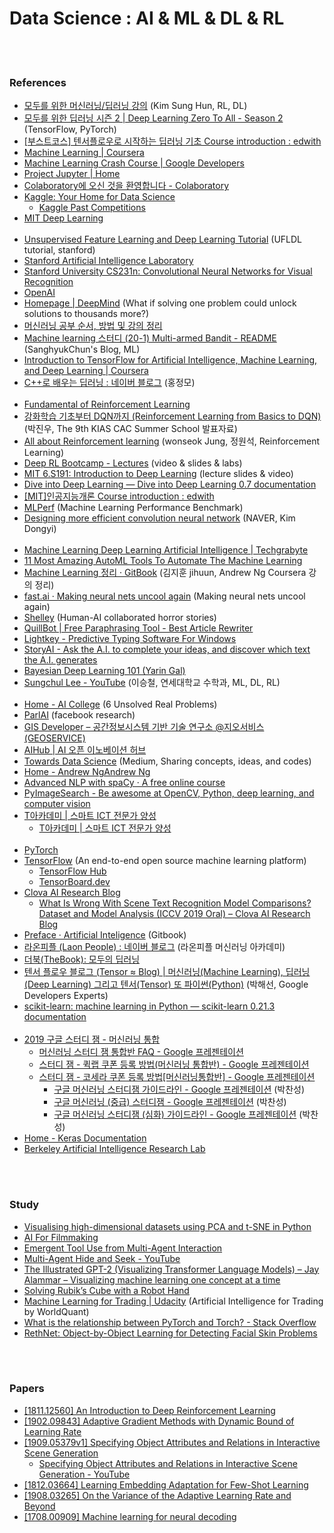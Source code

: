 Data Science : AI & ML & DL & RL
==========


 <br/><br/>


### References
- [모두를 위한 머신러닝/딥러닝 강의](http://hunkim.github.io/ml/) (Kim Sung Hun, RL, DL)
- [모두를 위한 딥러닝 시즌 2 | Deep Learning Zero To All - Season 2](https://deeplearningzerotoall.github.io/season2/) (TensorFlow, PyTorch)
- [[부스트코스] 텐서플로우로 시작하는 딥러닝 기초 Course introduction : edwith](https://www.edwith.org/boostcourse-dl-tensorflow)
- [Machine Learning | Coursera](https://www.coursera.org/learn/machine-learning)
- [Machine Learning Crash Course | Google Developers](https://developers.google.com/machine-learning/crash-course/)
- [Project Jupyter | Home](https://jupyter.org/)
- [Colaboratory에 오신 것을 환영합니다 - Colaboratory](https://colab.research.google.com/)
- [Kaggle: Your Home for Data Science](https://www.kaggle.com/)
    - [Kaggle Past Competitions](http://kagglesolutions.com/)
- [MIT Deep Learning](https://deeplearning.mit.edu/) <br/><br/>
- [Unsupervised Feature Learning and Deep Learning Tutorial](http://deeplearning.stanford.edu/tutorial/) (UFLDL tutorial, stanford)
- [Stanford Artificial Intelligence Laboratory](http://ai.stanford.edu/)
- [Stanford University CS231n: Convolutional Neural Networks for Visual Recognition](http://vision.stanford.edu/teaching/cs231n/)
- [OpenAI](https://openai.com/)
- [Homepage | DeepMind](https://deepmind.com/) (What if solving one problem could unlock solutions to thousands more?)
- [머신러닝 공부 순서, 방법 및 강의 정리](https://gomcine.tistory.com/308)
- [Machine learning 스터디 (20-1) Multi-armed Bandit - README](http://sanghyukchun.github.io/96/) (SanghyukChun's Blog, ML)
- [Introduction to TensorFlow for Artificial Intelligence, Machine Learning, and Deep Learning | Coursera](https://www.coursera.org/learn/introduction-tensorflow)
- [C++로 배우는 딥러닝 : 네이버 블로그](https://blog.naver.com/atelierjpro/220697890605) (홍정모)  <br/><br/>
- [Fundamental of Reinforcement Learning](https://dnddnjs.gitbook.io/rl/) 
- [강화학습 기초부터 DQN까지 (Reinforcement Learning from Basics to DQN)](https://www.slideshare.net/CurtPark1/dqn-reinforcement-learning-from-basics-to-dqn?fbclid=IwAR1h3TzAbHjvrqQASWoS_CzoQRNVhcBmDEYsdY9xjO1rVEQMTXfUS0pVjmw) (박진우, The 9th KIAS CAC Summer School 발표자료)
- [All about Reinforcement learning](https://wonseokjung.github.io/) (wonseok Jung, 정원석, Reinforcement Learning)
- [Deep RL Bootcamp - Lectures](https://sites.google.com/view/deep-rl-bootcamp/lectures?fbclid=IwAR0HNAcMkAbAnP5LaRopCCIJg_-wSUSmQdbxpgSJM0gTwODnHLzKj3oBcNw)  (video & slides & labs)
- [MIT 6.S191: Introduction to Deep Learning](http://introtodeeplearning.com/) (lecture slides & video)
- [Dive into Deep Learning — Dive into Deep Learning 0.7 documentation](https://d2l.ai/)
- [[MIT]인공지능개론 Course introduction : edwith](https://www.edwith.org/mitai)
- [MLPerf](https://mlperf.org/) (Machine Learning Performance Benchmark)
- [Designing more efficient convolution neural network](https://www.slideshare.net/NaverEngineering/designing-more-efficient-convolution-neural-network-122869307) (NAVER, Kim Dongyi)  <br/><br/>
- [Machine Learning Deep Learning Artificial Intelligence | Techgrabyte](https://techgrabyte.com/)
- [11 Most Amazing AutoML Tools To Automate The Machine Learning](https://techgrabyte.com/11-automl-tools-automate-machine-learning/)
- [Machine Learning 정리 · GitBook](http://soopsaram.com/ml/) (김지훈 jihuun, Andrew Ng Coursera 강의 정리) 
- [fast.ai · Making neural nets uncool again](https://www.fast.ai/) (Making neural nets uncool again)
- [Shelley](http://shelley.ai/) (Human-AI collaborated horror stories)
- [QuillBot | Free Paraphrasing Tool - Best Article Rewriter](https://quillbot.com/)
- [Lightkey - Predictive Typing Software For Windows](https://www.lightkey.io/)
- [StoryAI - Ask the A.I. to complete your ideas, and discover which text the A.I. generates](https://storyai.botsociety.io/show/40599vcejzxsvxvb)
- [Bayesian Deep Learning 101 (Yarin Gal)](http://bdl101.ml/)
- [Sungchul Lee - YouTube](https://www.youtube.com/user/sungchulyonseiackr/playlists) (이승철, 연세대학교 수학과, ML, DL, RL)  <br/><br/> 
- [Home - AI College](http://aic.yangjaehub.com/) (6 Unsolved Real Problems)
- [ParlAI](https://parl.ai/) (facebook research)
- [GIS Developer – 공간정보시스템 기반 기술 연구소 @지오서비스(GEOSERVICE)](http://www.gisdeveloper.co.kr/)
- [AIHub | AI 오픈 이노베이션 허브](http://aihub.or.kr/)
- [Towards Data Science](https://towardsdatascience.com/) (Medium, Sharing concepts, ideas, and codes)
- [Home - Andrew NgAndrew Ng](https://www.andrewng.org/)
- [Advanced NLP with spaCy · A free online course](https://course.spacy.io/) 
- [PyImageSearch - Be awesome at OpenCV, Python, deep learning, and computer vision](https://www.pyimagesearch.com/)
- [T아카데미 | 스마트 ICT 전문가 양성](https://tacademy.skplanet.com/frontMain.action)
    - [T아카데미 | 스마트 ICT 전문가 양성](https://tacademy.skplanet.com/live/player/onlineLectureDetail.action?seq=165&fbclid=IwAR2MLlbIExwcmB5OUJrjqeSXarqoKRQw4VzldEzTuXkWMVGLNqflU5l-k3k)  <br/><br/>
- [PyTorch](https://pytorch.org/)
- [TensorFlow](https://www.tensorflow.org/) (An end-to-end open source machine learning platform)
    - [TensorFlow Hub](https://tfhub.dev/)
    - [TensorBoard.dev](https://tensorboard.dev/)
- [Clova AI Research Blog](https://clova-ai.blog/)
    - [What Is Wrong With Scene Text Recognition Model Comparisons? Dataset and Model Analysis (ICCV 2019 Oral) – Clova AI Research Blog](https://clova-ai.blog/2019/09/04/what-is-wrong-with-scene-text-recognition-model-comparisons-dataset-and-model-analysis-iccv-2019-oral/)
- [Preface · Artificial Inteligence](https://leonardoaraujosantos.gitbooks.io/artificial-inteligence/content/) (Gitbook)
- [라온피플 (Laon People) : 네이버 블로그](https://laonple.blog.me/220463627091) (라온피플 머신러닝 아카데미)
- [더북(TheBook): 모두의 딥러닝](https://thebook.io/006958/)
- [텐서 플로우 블로그 (Tensor ≈ Blog) | 머신러닝(Machine Learning), 딥러닝(Deep Learning) 그리고 텐서(Tensor) 또 파이썬(Python)](https://tensorflow.blog/) (박해선, Google Developers Experts)
- [scikit-learn: machine learning in Python — scikit-learn 0.21.3 documentation](https://scikit-learn.org/stable/)  <br><br>
- [2019 구글 스터디 잼 - 머신러닝 통합](https://sites.google.com/view/studyjamkr/ml_integrated?authuser=0)
    - [머신러닝 스터디 잼 통합반 FAQ - Google 프레젠테이션](https://docs.google.com/presentation/d/1-GnsWSo5p-e0bwsJMyB5qdLI9OYxJqTiLD0sK-cU42Y/edit)
    - [스터디 잼 - 퀵랩 쿠폰 등록 방법(머신러닝 통합반) - Google 프레젠테이션](https://docs.google.com/presentation/d/14nbQCrK0E8Z4i4aRBKGSEvhAZVWS-GaCXyyd2RlGURw/edit)
    - [스터디 잼 - 코세라 쿠폰 등록 방법[머신러닝통합반] - Google 프레젠테이션](https://docs.google.com/presentation/d/1-jcsQRPslSmBc3A30XWgFVc0oZx76B0IobmDLpMHZTE/edit)
        - [구글 머신러닝 스터디잼 가이드라인 - Google 프레젠테이션](https://docs.google.com/presentation/d/1B7Xsqw6pZei0E7PTvRw-c3mCPQnb3grm5JWMAtqlYhA/edit) (박찬성)
        - [구글 머신러닝 (중급) 스터디잼 - Google 프레젠테이션](https://docs.google.com/presentation/d/1wogLNNAOhlzHmFe6GTurpV7evbNkiKY9A4LteIDgYcw/edit) (박찬성)
        - [구글 머신러닝 스터디잼 (심화)  가이드라인 - Google 프레젠테이션](https://docs.google.com/presentation/d/13Qn9wWMvwHtzoYjv3HGs9p6OR4vT3XRJbHlTrv0KASE/edit) (박찬성)
- [Home - Keras Documentation](https://keras.io/)
- [Berkeley Artificial Intelligence Research Lab](https://bair.berkeley.edu/)



 <br><br>


### Study
- [Visualising high-dimensional datasets using PCA and t-SNE in Python](https://towardsdatascience.com/visualising-high-dimensional-datasets-using-pca-and-t-sne-in-python-8ef87e7915b)
- [AI For Filmmaking](https://rsomani95.github.io/ai-film-1.html)
- [Emergent Tool Use from Multi-Agent Interaction](https://openai.com/blog/emergent-tool-use/)
- [Multi-Agent Hide and Seek - YouTube](https://www.youtube.com/watch?v=kopoLzvh5jY&feature=youtu.be)
- [The Illustrated GPT-2 (Visualizing Transformer Language Models) – Jay Alammar – Visualizing machine learning one concept at a time](http://jalammar.github.io/illustrated-gpt2/)
- [Solving Rubik’s Cube with a Robot Hand](https://openai.com/blog/solving-rubiks-cube/)
- [Machine Learning for Trading | Udacity](https://www.udacity.com/course/machine-learning-for-trading--ud501) (Artificial Intelligence for Trading by WorldQuant)
- [What is the relationship between PyTorch and Torch? - Stack Overflow](https://stackoverflow.com/questions/44371560/what-is-the-relationship-between-pytorch-and-torch)
- [RethNet: Object-by-Object Learning for Detecting Facial Skin Problems](https://www.notion.so/RethNet-Object-by-Object-Learning-for-Detecting-Facial-Skin-Problems-da466d39dfe04450b98fdb6d932df52a)


 <br><br>


### Papers
- [[1811.12560] An Introduction to Deep Reinforcement Learning](https://arxiv.org/abs/1811.12560) 
- [[1902.09843] Adaptive Gradient Methods with Dynamic Bound of Learning Rate](https://arxiv.org/abs/1902.09843)
- [[1909.05379v1] Specifying Object Attributes and Relations in Interactive Scene Generation](https://arxiv.org/abs/1909.05379v1)
    - [Specifying Object Attributes and Relations in Interactive Scene Generation - YouTube](https://www.youtube.com/watch?v=V2v0qEPsjr0)
- [[1812.03664] Learning Embedding Adaptation for Few-Shot Learning](https://arxiv.org/abs/1812.03664)
- [[1908.03265] On the Variance of the Adaptive Learning Rate and Beyond](https://arxiv.org/abs/1908.03265)
- [[1708.00909] Machine learning for neural decoding](https://arxiv.org/abs/1708.00909)


 <br><br>


